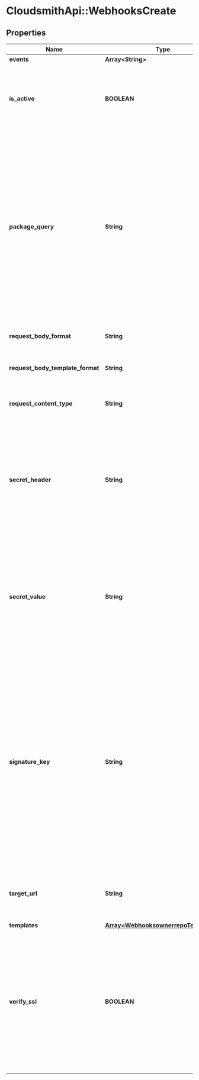 # CloudsmithApi::WebhooksCreate

## Properties
Name | Type | Description | Notes
------------ | ------------- | ------------- | -------------
**events** | **Array&lt;String&gt;** | None | 
**is_active** | **BOOLEAN** | If enabled, the webhook will trigger on events and send payloads to the configured target URL. | [optional] 
**package_query** | **String** | The package-based search query for webhooks to fire. This uses the same syntax as the standard search used for repositories, and also supports boolean logic operators such as OR/AND/NOT and parentheses for grouping. If a package does not match, the webhook will not fire. | [optional] 
**request_body_format** | **String** | The format of the payloads for webhook requests. | [optional] 
**request_body_template_format** | **String** | The format of the payloads for webhook requests. | [optional] 
**request_content_type** | **String** | The value that will be sent for the &#39;Content Type&#39; header.  | [optional] 
**secret_header** | **String** | The header to send the predefined secret in. This must be unique from existing headers or it won&#39;t be sent. You can use this as a form of authentication on the endpoint side. | [optional] 
**secret_value** | **String** | The value for the predefined secret (note: this is treated as a passphrase and is encrypted when we store it). You can use this as a form of authentication on the endpoint side. | [optional] 
**signature_key** | **String** | The value for the signature key - This is used to generate an HMAC-based hex digest of the request body, which we send as the X-Cloudsmith-Signature header so that you can ensure that the request wasn&#39;t modified by a malicious party (note: this is treated as a passphrase and is encrypted when we store it). | [optional] 
**target_url** | **String** | The destination URL that webhook payloads will be POST&#39;ed to. | 
**templates** | [**Array&lt;WebhooksownerrepoTemplates&gt;**](WebhooksownerrepoTemplates.md) | None | 
**verify_ssl** | **BOOLEAN** | If enabled, SSL certificates is verified when webhooks are sent. It&#39;s recommended to leave this enabled as not verifying the integrity of SSL certificates leaves you susceptible to Man-in-the-Middle (MITM) attacks. | [optional] 


